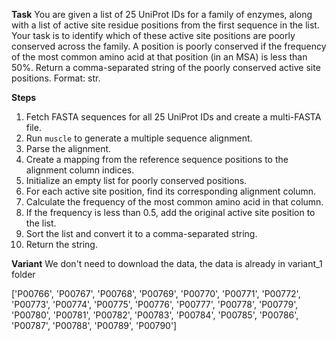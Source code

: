 **Task**
You are given a list of 25 UniProt IDs for a family of enzymes, along with a list of active site residue positions from the first sequence in the list. Your task is to identify which of these active site positions are poorly conserved across the family. A position is poorly conserved if the frequency of the most common amino acid at that position (in an MSA) is less than 50%. Return a comma-separated string of the poorly conserved active site positions. Format: <answer>str</answer>.

**Steps**
1) Fetch FASTA sequences for all 25 UniProt IDs and create a multi-FASTA file.
2) Run `muscle` to generate a multiple sequence alignment.
3) Parse the alignment.
4) Create a mapping from the reference sequence positions to the alignment column indices.
5) Initialize an empty list for poorly conserved positions.
6) For each active site position, find its corresponding alignment column.
7) Calculate the frequency of the most common amino acid in that column.
8) If the frequency is less than 0.5, add the original active site position to the list.
9) Sort the list and convert it to a comma-separated string.
10) Return the string.

**Variant**
We don't need to download the data, the data is already in variant_1 folder

['P00766', 'P00767', 'P00768', 'P00769', 'P00770', 'P00771', 'P00772', 'P00773', 'P00774', 'P00775', 'P00776', 'P00777', 'P00778', 'P00779', 'P00780', 'P00781', 'P00782', 'P00783', 'P00784', 'P00785', 'P00786', 'P00787', 'P00788', 'P00789', 'P00790']
